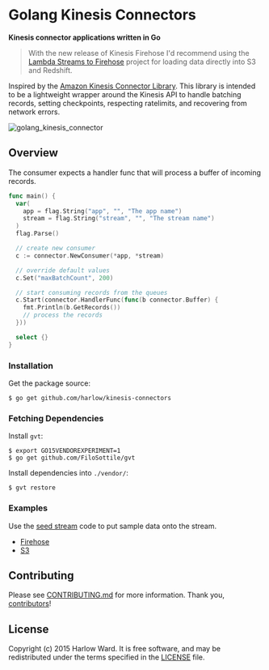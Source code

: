 # Golang Kinesis Connectors

__Kinesis connector applications written in Go__

> With the new release of Kinesis Firehose I'd recommend using the [Lambda Streams to Firehose](https://github.com/awslabs/lambda-streams-to-firehose) project for loading data directly into S3 and Redshift.

Inspired by the [Amazon Kinesis Connector Library](https://github.com/awslabs/amazon-kinesis-connectors). This library is intended to be a lightweight wrapper around the Kinesis API to handle batching records, setting checkpoints, respecting ratelimits,  and recovering from network errors.

![golang_kinesis_connector](https://cloud.githubusercontent.com/assets/739782/4262283/2ee2550e-3b97-11e4-8cd1-21a5d7ee0964.png)

## Overview

The consumer expects a handler func that will process a buffer of incoming records.

```go
func main() {
  var(
    app = flag.String("app", "", "The app name")
    stream = flag.String("stream", "", "The stream name")
  )
  flag.Parse()

  // create new consumer
  c := connector.NewConsumer(*app, *stream)

  // override default values
  c.Set("maxBatchCount", 200)

  // start consuming records from the queues
  c.Start(connector.HandlerFunc(func(b connector.Buffer) {
    fmt.Println(b.GetRecords())
    // process the records
  }))

  select {}
}
```

### Installation

Get the package source:

    $ go get github.com/harlow/kinesis-connectors

### Fetching Dependencies

Install `gvt`:

    $ export GO15VENDOREXPERIMENT=1
    $ go get github.com/FiloSottile/gvt

Install dependencies into `./vendor/`:

    $ gvt restore

### Examples

Use the [seed stream](https://github.com/harlow/kinesis-connectors/tree/master/examples/seed) code to put sample data onto the stream.

* [Firehose](https://github.com/harlow/kinesis-connectors/tree/master/examples/firehose)
* [S3](https://github.com/harlow/kinesis-connectors/tree/master/examples/s3)

## Contributing

Please see [CONTRIBUTING.md] for more information. Thank you, [contributors]!

[LICENSE]: /MIT-LICENSE
[CONTRIBUTING.md]: /CONTRIBUTING.md

## License

Copyright (c) 2015 Harlow Ward. It is free software, and may
be redistributed under the terms specified in the [LICENSE] file.

[contributors]: https://github.com/harlow/kinesis-connectors/graphs/contributors
